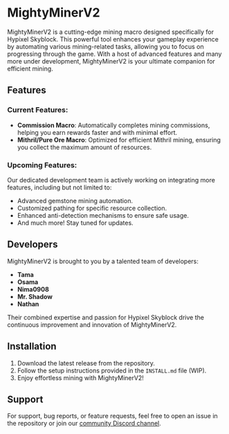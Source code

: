 # MightyMinerV2

MightyMinerV2 is a cutting-edge mining macro designed specifically for Hypixel Skyblock. This powerful tool enhances your gameplay experience by automating various mining-related tasks, allowing you to focus on progressing through the game. With a host of advanced features and many more under development, MightyMinerV2 is your ultimate companion for efficient mining.

## Features

### Current Features:
- **Commission Macro**: Automatically completes mining commissions, helping you earn rewards faster and with minimal effort.
- **Mithril/Pure Ore Macro**: Optimized for efficient Mithril mining, ensuring you collect the maximum amount of resources.

### Upcoming Features:
Our dedicated development team is actively working on integrating more features, including but not limited to:
- Advanced gemstone mining automation.
- Customized pathing for specific resource collection.
- Enhanced anti-detection mechanisms to ensure safe usage.
- And much more! Stay tuned for updates.

## Developers
MightyMinerV2 is brought to you by a talented team of developers:
- **Tama**
- **Osama**
- **Nima0908**
- **Mr. Shadow**
- **Nathan**

Their combined expertise and passion for Hypixel Skyblock drive the continuous improvement and innovation of MightyMinerV2.

## Installation
1. Download the latest release from the repository.
2. Follow the setup instructions provided in the `INSTALL.md` file (WIP).
3. Enjoy effortless mining with MightyMinerV2!

## Support
For support, bug reports, or feature requests, feel free to open an issue in the repository or join our [community Discord channel](https://discord.gg/6mSHC2Xd9y).
